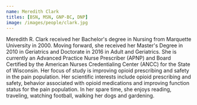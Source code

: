 ```yaml
---
name: Meredith Clark
titles: [BSN, MSN, GNP-BC, DNP]
image: /images/people/clark.jpg
---
```

Meredith R. Clark received her Bachelor's degree in Nursing from Marquette University in 2000. Moving forward, she received her Master's Degree in 2010 in Geriatrics and Doctorate in 2016 in Adult and Geriatrics. She is currently an Advanced Practice Nurse Prescriber (APNP) and Board Certified by the American Nurses Credentialing Center (ANCC) for the State of Wisconsin. Her focus of study is improving opioid prescribing and safety in the pain population. Her scientific interests include opioid prescribing and safety, behavior associated with opioid medications and  improving function status for the pain population. In her spare time, she enjoys reading, traveling, watching football, walking her dogs and gardening.
